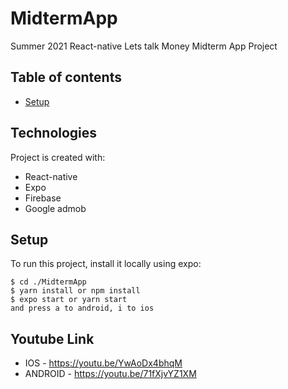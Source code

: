# MidtermApp

Summer 2021 React-native Lets talk Money Midterm App Project

## Table of contents
* [Setup](#technologies)

## Technologies
Project is created with:
* React-native
* Expo
* Firebase
* Google admob
	
## Setup
To run this project, install it locally using expo:

```
$ cd ./MidtermApp
$ yarn install or npm install
$ expo start or yarn start
and press a to android, i to ios
```

## Youtube Link
* IOS - https://youtu.be/YwAoDx4bhqM
* ANDROID - https://youtu.be/71fXjvYZ1XM

